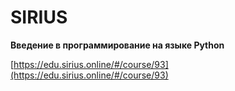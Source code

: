 # SIRIUS

**Введение в программирование на языке Python**

[https://edu.sirius.online/#/course/93](https://edu.sirius.online/#/course/93)